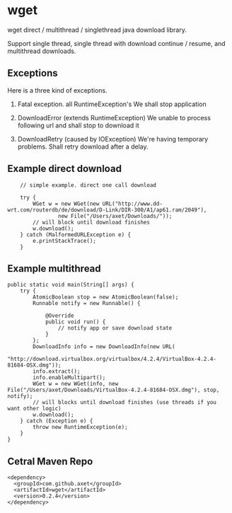 # wget

wget direct / multithread / singlethread java download library.

Support single thread, single thread with download continue / resume, and multithread downloads.

## Exceptions

Here is a three kind of exceptions.

1) Fatal exception. all RuntimeException's
  We shall stop application

2) DownloadError (extends RuntimeException)
  We unable to process following url and shall stop to download it
  
3) DownloadRetry (caused by IOException)
  We're having temporary problems. Shall retry download after a delay.

## Example direct download

        // simple example. direct one call download

        try {
            WGet w = new WGet(new URL("http://www.dd-wrt.com/routerdb/de/download/D-Link/DIR-300/A1/ap61.ram/2049"),
                    new File("/Users/axet/Downloads/"));
            // will block until download finishes
            w.download();
        } catch (MalformedURLException e) {
            e.printStackTrace();
        }

## Example multithread

    public static void main(String[] args) {
        try {
            AtomicBoolean stop = new AtomicBoolean(false);
            Runnable notify = new Runnable() {

                @Override
                public void run() {
                    // notify app or save download state
                }
            };
            DownloadInfo info = new DownloadInfo(new URL(
                    "http://download.virtualbox.org/virtualbox/4.2.4/VirtualBox-4.2.4-81684-OSX.dmg"));
            info.extract();
            info.enableMultipart();
            WGet w = new WGet(info, new File("/Users/axet/Downloads/VirtualBox-4.2.4-81684-OSX.dmg"), stop, notify);
            // will blocks until download finishes (use threads if you want other logic)
            w.download();
        } catch (Exception e) {
            throw new RuntimeException(e);
        }
    }

## Cetral Maven Repo

    <dependency>
      <groupId>com.github.axet</groupId>
      <artifactId>wget</artifactId>
      <version>0.2.4</version>
    </dependency>
